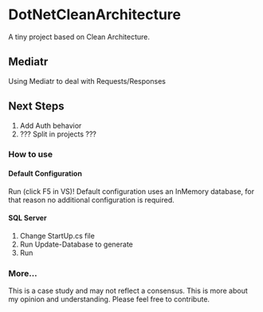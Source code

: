# DotNetCleanArchitecture
A tiny project based on Clean Architecture.

## Mediatr
Using Mediatr to deal with Requests/Responses

## Next Steps
1. Add Auth behavior
1. ??? Split in projects ???

### How to use

#### Default Configuration
Run (click F5 in VS)! Default configuration uses an InMemory database, for that reason no additional configuration is required.

#### SQL Server
1. Change StartUp.cs file
2. Run Update-Database to generate
3. Run

### More...
This is a case study and may not reflect a consensus. This is more about my opinion and understanding. Please feel free to contribute.
